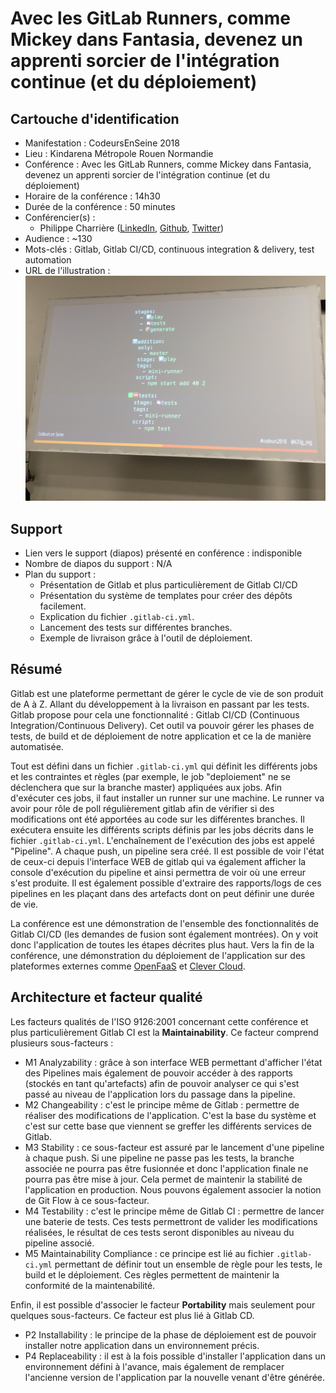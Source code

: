 # Avec les GitLab Runners, comme Mickey dans Fantasia, devenez un apprenti sorcier de l'intégration continue (et du déploiement) 

## Cartouche d'identification

 - Manifestation : CodeursEnSeine 2018
 - Lieu : Kindarena Métropole Rouen Normandie
 - Conférence : Avec les GitLab Runners, comme Mickey dans Fantasia, devenez un apprenti sorcier de l'intégration continue (et du déploiement) 
 - Horaire de la conférence : 14h30
 - Durée de la conférence : 50 minutes
 - Conférencier(s) :
   - Philippe Charrière ([LinkedIn](https://www.linkedin.com/in/phcharriere/), [Github](https://github.com/k33g), [Twitter](https://twitter.com/k33g_org))
 - Audience : ~130
 - Mots-clés : Gitlab, Gitlab CI/CD, continuous integration & delivery, test automation
 - URL de l'illustration : ![Avec les GitLab Runners, comme Mickey dans Fantasia, devenez un apprenti sorcier de l'intégration continue (et du déploiement)](illustration.jpg)

## Support
 - Lien vers le support (diapos) présenté en conférence : indisponible
 - Nombre de diapos du support : N/A
 - Plan du support : 
   - Présentation de Gitlab et plus particulièrement de Gitlab CI/CD
   - Présentation du système de templates pour créer des dépôts facilement.
   - Explication du fichier `.gitlab-ci.yml`.
   - Lancement des tests sur différentes branches.
   - Exemple de livraison grâce à l'outil de déploiement.

## Résumé
Gitlab est une plateforme permettant de gérer le cycle de vie de son produit de A à Z. Allant du développement à la livraison en passant par les tests. Gitlab propose pour cela une fonctionnalité : Gitlab CI/CD (Continuous Integration/Continuous Delivery). Cet outil va pouvoir gérer les phases de tests, de build et de déploiement de notre application et ce la de manière automatisée.

Tout est défini dans un fichier `.gitlab-ci.yml` qui définit les différents jobs et les contraintes et règles (par exemple, le job "deploiement" ne se déclenchera que sur la branche master) appliquées aux jobs. Afin d'exécuter ces jobs, il faut installer un runner sur une machine. Le runner va avoir pour rôle de poll régulièrement gitlab afin de vérifier si des modifications ont été apportées au code sur les différentes branches. Il exécutera ensuite les différents scripts définis par les jobs décrits dans le fichier `.gitlab-ci.yml`. L'enchaînement de l'exécution des jobs est appelé "Pipeline". A chaque push, un pipeline sera créé. Il est possible de voir l'état de ceux-ci depuis l'interface WEB de gitlab qui va également afficher la console d'exécution du pipeline et ainsi permettra de voir où une erreur s'est produite. Il est également possible d'extraire des rapports/logs de ces pipelines en les plaçant dans des artefacts dont on peut définir une durée de vie.

La conférence est une démonstration de l'ensemble des fonctionnalités de Gitlab CI/CD (les demandes de fusion sont également montrées). On y voit donc l'application de toutes les étapes décrites plus haut. Vers la fin de la conférence, une démonstration du déploiement de l'application sur des plateformes externes comme [OpenFaaS](https://github.com/openfaas/faas) et [Clever Cloud](https://www.clever-cloud.com/fr/).

## Architecture et facteur qualité

Les facteurs qualités de l'ISO 9126:2001 concernant cette conférence et plus particulièrement Gitlab CI est la **Maintainability**. Ce facteur comprend plusieurs sous-facteurs :

* M1 Analyzability : grâce à son interface WEB permettant d'afficher l'état des Pipelines mais également de pouvoir accéder à des rapports (stockés en tant qu'artefacts) afin de pouvoir analyser ce qui s'est passé au niveau de l'application lors du passage dans la pipeline.
* M2 Changeability : c'est le principe même de Gitlab : permettre de réaliser des modifications de l'application. C'est la base du système et c'est sur cette base que viennent se greffer les différents services de Gitlab.
* M3 Stability : ce sous-facteur est assuré par le lancement d'une pipeline à chaque push. Si une pipeline ne passe pas les tests, la branche associée ne pourra pas être fusionnée et donc l'application finale ne pourra pas être mise à jour. Cela permet de maintenir la stabilité de l'application en production. Nous pouvons également associer la notion de Git Flow à ce sous-facteur.
* M4 Testability : c'est le principe même de Gitlab CI : permettre de lancer une baterie de tests. Ces tests permettront de valider les modifications réalisées, le résultat de ces tests seront disponibles au niveau du pipeline associé.
* M5 Maintainability Compliance : ce principe est lié au fichier `.gitlab-ci.yml` permettant de définir tout un ensemble de règle pour les tests, le build et le déploiement. Ces règles permettent de maintenir la conformité de la maintenabilité.

Enfin, il est possible d'associer le facteur **Portability** mais seulement pour quelques sous-facteurs. Ce facteur est plus lié à Gitlab CD.

* P2 Installability : le principe de la phase de déploiement est de pouvoir installer notre application dans un environnement précis. 
* P4 Replaceability : il est à la fois possible d'installer l'application dans un environnement défini à l'avance, mais également de remplacer l'ancienne version de l'application par la nouvelle venant d'être générée.

